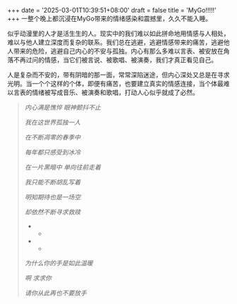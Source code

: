 +++
date = '2025-03-01T10:39:51+08:00'
draft = false
title = 'MyGo!!!!!'
+++
一整个晚上都沉浸在MyGo带来的情绪感染和震撼里，久久不能入睡。

似乎动漫里的人才是活生生的人。现实中的我们难以如此拼命地用情感与人相处，难以与他人建立深度而复杂的联系。我们总在逃避，逃避情感带来的痛苦，逃避他人带来的危险，逃避自己内心的不安与孤独。内心有那么多难以言表、被安放在角落不再过问的情感，当它们被言说、被歌唱、被演奏，我们才真正看见自己。

人是复杂而不安的，带有阴暗的那一面，常常深陷迷途，但内心深处又总是在寻求光明。当一个个这样的个体，即便有痛苦，也要建立真实的情感连接，当个体最难以言表的情绪被写成音乐、被演奏和歌唱，打动人心似乎就成了必然。


>
>*内心满是憔悴 眼神颤抖不止*
>
>*我在这世界孤独一人*
>
>*在不断凋零的春季中*
>
>*每年都只感受到冰冷*
>
>*在一片黑暗中 单向往前走着*
>
>*我只能不断胡乱写着*
>
>*明知期待也是一场空*
>
>*却依然不断寻求救赎*
>*  *
>*  *
>*为什么你的手是如此温暖*
>
>*啊 求求你*
>
>*请你从此再也不要放手*
>
